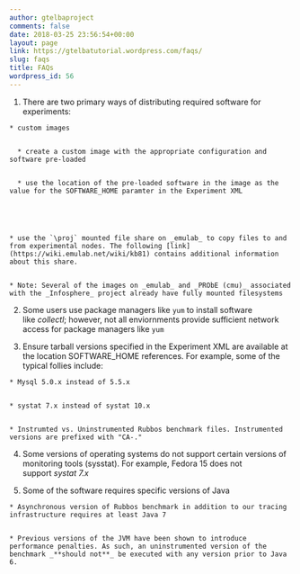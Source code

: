 ```yaml
---
author: gtelbaproject
comments: false
date: 2018-03-25 23:56:54+00:00
layout: page
link: https://gtelbatutorial.wordpress.com/faqs/
slug: faqs
title: FAQs
wordpress_id: 56
---
```






	
  1. There are two primary ways of distributing required software for experiments:

	
    * custom images

	
      * create a custom image with the appropriate configuration and software pre-loaded

	
      * use the location of the pre-loaded software in the image as the value for the SOFTWARE_HOME paramter in the Experiment XML




	
    * use the `\proj` mounted file share on _emulab_ to copy files to and from experimental nodes. The following [link](https://wiki.emulab.net/wiki/kb81) contains additional information about this share.

	
    * Note: Several of the images on _emulab_ and _PRObE (cmu)_ associated with the _Infosphere_ project already have fully mounted filesystems




	
  2. Some users use package managers like `yum` to install software like _collectl_; however, not all enviornments provide sufficient network access for package managers like `yum`

	
  3. Ensure tarball versions specified in the Experiment XML are available at the location SOFTWARE_HOME references. For example, some of the typical follies include:

	
    * Mysql 5.0.x instead of 5.5.x

	
    * systat 7.x instead of systat 10.x

	
    * Instrumted vs. Uninstrumented Rubbos benchmark files. Instrumented versions are prefixed with "CA-."




	
  4. Some versions of operating systems do not support certain versions of monitoring tools (sysstat). For example, Fedora 15 does not support _systat 7.x_

	
  5. Some of the software requires specific versions of Java

	
    * Asynchronous version of Rubbos benchmark in addition to our tracing infrastructure requires at least Java 7

	
    * Previous versions of the JVM have been shown to introduce performance penalties. As such, an uninstrumented version of the benchmark _**should not**_ be executed with any version prior to Java 6.






